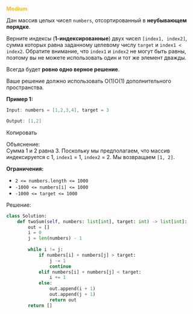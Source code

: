 <span style="color:rgb(255, 192, 0)">**Medium**</span> 

Дан массив целых чисел `numbers`, отсортированный в **неубывающем порядке**.

Верните индексы (**1-индексированные**) двух чисел `[index1, index2]`, сумма которых равна заданному целевому числу `target` и `index1 < index2`. Обратите внимание, что `index1` и `index2` не могут быть равны, поэтому вы не можете использовать один и тот же элемент дважды.

Всегда будет **ровно одно верное решение**.

Ваше решение должно использовать O(1)O(1) дополнительного пространства.

**Пример 1:**

```java
Input: numbers = [1,2,3,4], target = 3

Output: [1,2]
```

Копировать

Объяснение:  
Сумма 1 и 2 равна 3. Поскольку мы предполагаем, что массив индексируется с 1, `index1` = 1, `index2` = 2. Мы возвращаем `[1, 2]`.

**Ограничения:**

- `2 <= numbers.length <= 1000`
- `-1000 <= numbers[i] <= 1000`
- `-1000 <= target <= 1000`

Решение:

```python
class Solution:  
    def twoSum(self, numbers: list[int], target: int) -> list[int]:  
        out = []  
        i = 0  
        j = len(numbers) - 1  
  
        while i != j:  
            if numbers[i] + numbers[j] > target:  
                j -= 1  
                continue  
            elif numbers[i] + numbers[j] < target:  
                i += 1  
            else:  
                out.append(i + 1)  
                out.append(j + 1)  
                return out  
        return []
```